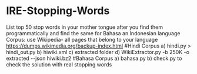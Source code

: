 # IRE-Stopping-Words
List top 50 stop words in your mother tongue after you find them programmatically and find the same for Bahasa an Indonesian language   Corpus: use Wikipedia- all pages that belong to your language 
https://dumps.wikimedia.org/backup-index.html
#Hindi Corpus
a) hindi.py > hindi_out.py
b) hiwiki.xml
c) extracted folder
d) WikiExtractor.py -b 250K -o extracted --json hiwiki.bz2
#Bahasa Corpus
a) bahasa.py
b) check.py to check the solution with real stopping words
